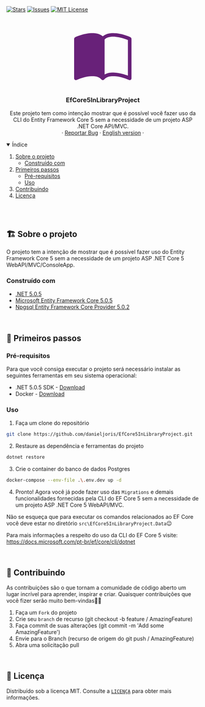 [![Stars][stars-shield]][stars-url]
[![Issues][issues-shield]][issues-url]
[![MIT License][license-shield]][license-url]

<!-- PROJECT LOGO -->
<br />
<p align="center">
  <svg
   alt="Book icon"
   xmlns="http://www.w3.org/2000/svg" width="150" height="150" fill="#682179" class="bi bi-book-half" viewBox="0 0 16 16">
  <path d="M8.5 2.687c.654-.689 1.782-.886 3.112-.752 1.234.124 2.503.523 3.388.893v9.923c-.918-.35-2.107-.692-3.287-.81-1.094-.111-2.278-.039-3.213.492V2.687zM8 1.783C7.015.936 5.587.81 4.287.94c-1.514.153-3.042.672-3.994 1.105A.5.5 0 0 0 0 2.5v11a.5.5 0 0 0 .707.455c.882-.4 2.303-.881 3.68-1.02 1.409-.142 2.59.087 3.223.877a.5.5 0 0 0 .78 0c.633-.79 1.814-1.019 3.222-.877 1.378.139 2.8.62 3.681 1.02A.5.5 0 0 0 16 13.5v-11a.5.5 0 0 0-.293-.455c-.952-.433-2.48-.952-3.994-1.105C10.413.809 8.985.936 8 1.783z"/>
</svg>

  <h3 align="center">EfCore5InLibraryProject</h3>

  <p align="center">
    Este projeto tem como intenção mostrar que é possível você fazer uso da CLI do Entity Framework Core 5 sem a necessidade de um projeto ASP .NET Core API/MVC.
    <br />
    ·
    <a href="https://github.com/othneildrew/Best-README-Template/issues">Reportar Bug</a>
    ·
    <a href="https://github.com/othneildrew/Best-README-Template/issues">English version</a>
    ·
  </p>
</p>

<!-- TABLE OF CONTENTS -->
<details open="open">
  <summary>Índice</summary>
  <ol>
    <li>
      <a href="#about-the-project">Sobre o projeto</a>
      <ul>
        <li><a href="#built-with">Construído com</a></li>
      </ul>
    </li>
    <li>
      <a href="#getting-started">Primeiros passos</a>
      <ul>
        <li><a href="#prerequisites">Pré-requisitos</a></li>
        <li><a href="#usage">Uso</a></li>
      </ul>
    </li>
    <li><a href="#contributing">Contribuindo</a></li>
    <li><a href="#license">Licença</a></li>
  </ol>
</details>

<br>
<br>

## 🏗 Sobre o projeto

O projeto tem a intenção de mostrar que é possível fazer uso do Entity Framework Core 5 sem a necessidade de um projeto ASP .NET Core 5 WebAPI/MVC/ConsoleApp.

### Construído com
- [.NET 5.0.5](https://github.com/dotnet/core)
- [Microsoft Entity Framework Core 5.0.5](https://github.com/dotnet/efcore)
- [Npgsql Entity Framework Core Provider 5.0.2](https://github.com/npgsql/efcore.pg)

<br>

## 🎈 Primeiros passos

###  Pré-requisitos
Para que você consiga executar o projeto será necessário instalar as seguintes ferramentas em seu sistema operacional:

- .NET 5.0.5 SDK - [Download](https://dotnet.microsoft.com/download/dotnet/5.0)
- Docker - [Download](https://docs.docker.com/get-docker/)

### Uso

1. Faça um clone do repositório
```sh
git clone https://github.com/danieljoris/EfCore5InLibraryProject.git
```

2. Restaure as dependência e ferramentas do projeto
```sh
dotnet restore
```

3. Crie o container do banco de dados Postgres
```sh
docker-compose --env-file .\.env.dev up -d
```

4. Pronto! Agora você já pode fazer uso das `Migrations` e demais funcionalidades fornecidas pela CLI do EF Core 5 sem a necessidade de um projeto ASP .NET Core 5 WebAPI/MVC.

Não se esqueça que para executar os comandos relacionados ao EF Core você deve estar no diretório `src\EfCore5InLibraryProject.Data`😉

Para mais informações a respeito do uso da CLI do EF Core 5 visite: https://docs.microsoft.com/pt-br/ef/core/cli/dotnet

<br>

## 🚀 Contribuindo
As contribuições são o que tornam a comunidade de código aberto um lugar incrível para aprender, inspirar e criar. Quaisquer contribuições que você fizer serão muito bem-vindas🐱‍💻

1. Faça um `Fork` do projeto
2. Crie seu `branch` de recurso (git checkout -b feature / AmazingFeature)
3. Faça commit de suas alterações (git commit -m 'Add some AmazingFeature')
4. Envie para o Branch (recurso de origem do git push / AmazingFeature)
5. Abra uma solicitação pull

<br>

## 📑 Licença
Distribuído sob a licença MIT. Consulte a [`LICENÇA`](https://github.com/othneildrew/Best-README-Template) para obter mais informações. 

[stars-shield]: https://img.shields.io/github/stars/othneildrew/Best-README-Template.svg?style=for-the-badge
[stars-url]: https://github.com/danieljoris/EfCore5InLibraryProject/stargazers
[issues-shield]: https://img.shields.io/github/issues/othneildrew/Best-README-Template.svg?style=for-the-badge
[issues-url]: https://github.com/danieljoris/EfCore5InLibraryProject/issues
[license-shield]: https://img.shields.io/github/license/othneildrew/Best-README-Template.svg?style=for-the-badge
[license-url]: https://github.com/danieljoris/EfCore5InLibraryProject/blob/master/LICENSE.md
